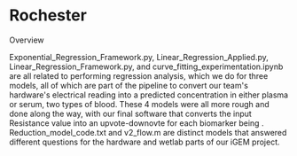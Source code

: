 # Rochester

Overview

Exponential_Regression_Framework.py, Linear_Regression_Applied.py, Linear_Regression_Framework.py, and curve_fitting_experimentation.ipynb are all related to performing regression analysis, which we do for three models, all of which are part of the pipeline to convert our team's hardware's electrical reading into a predicted concentration in either plasma or serum, two types of blood. These 4 models were all more rough and done along the way, with our final software that converts the input Resistance value into an upvote-downovte for each biomarker being <filename>. Reduction_model_code.txt and v2_flow.m are distinct models that answered different questions for the hardware and wetlab parts of our iGEM project. 
